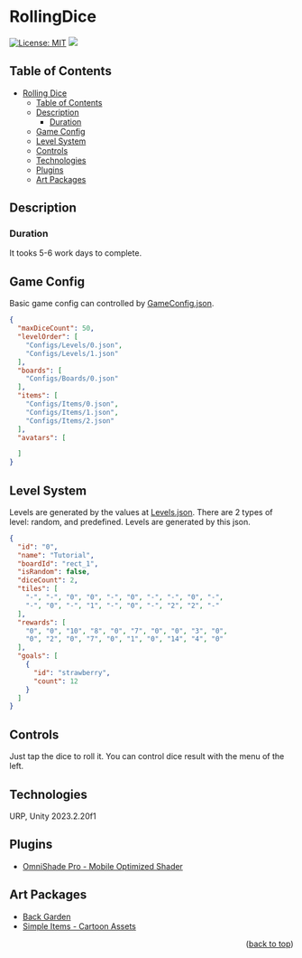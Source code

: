 ﻿# RollingDice
[![License: MIT](https://img.shields.io/badge/License-MIT-yellow.svg)](https://opensource.org/licenses/MIT) [![](https://img.shields.io/badge/-LinkedIn-black.svg?style=flat-square&logo=linkedin&colorB=555)](https://www.linkedin.com/in/brkyzdmr/)

## Table of Contents
- [Rolling Dice](#rolling-dice)
    - [Table of Contents](#table-of-contents)
    - [Description](#description)
        - [Duration](#duration)
    - [Game Config](#game-config)
    - [Level System](#level-system)
    - [Controls](#controls)
    - [Technologies](#technologies)
    - [Plugins](#plugins)
    - [Art Packages](#art-packages)


## Description

### Duration
It tooks 5-6 work days to complete.

## Game Config
Basic game config can controlled by [GameConfig.json](Assets/Configs/gameConfig.json).
```json
{
  "maxDiceCount": 50,
  "levelOrder": [
    "Configs/Levels/0.json",
    "Configs/Levels/1.json"
  ],
  "boards": [
    "Configs/Boards/0.json"
  ],
  "items": [
    "Configs/Items/0.json",
    "Configs/Items/1.json",
    "Configs/Items/2.json"
  ],
  "avatars": [

  ]
}
```
## Level System
Levels are generated by the values at [Levels.json](Assets/Configs/Levels/0.json). 
There are 2 types of level: random, and predefined. Levels are generated by this json.

```json
{
  "id": "0",
  "name": "Tutorial",
  "boardId": "rect_1",
  "isRandom": false,
  "diceCount": 2,
  "tiles": [
    "-", "-", "0", "0", "-", "0", "-", "-", "0", "-",
    "-", "0", "-", "1", "-", "0", "-", "2", "2", "-"
  ],
  "rewards": [
    "0", "0", "10", "8", "0", "7", "0", "0", "3", "0",
    "0", "2", "0", "7", "0", "1", "0", "14", "4", "0"
  ],
  "goals": [
    {
      "id": "strawberry",
      "count": 12
    }
  ]
}
```

## Controls
Just tap the dice to roll it. You can control dice result with the menu of the left.

## Technologies
URP, Unity 2023.2.20f1

## Plugins
- [OmniShade Pro - Mobile Optimized Shader](https://assetstore.unity.com/packages/vfx/shaders/omnishade-pro-mobile-optimized-shader-213594)

## Art Packages
- [Back Garden](https://assetstore.unity.com/packages/3d/environments/landscapes/back-garden-animation-assets-157683)
- [Simple Items - Cartoon Assets
  ](https://assetstore.unity.com/packages/3d/props/simple-items-cartoon-assets-36140)

<p align="right">(<a href="#readme-top">back to top</a>)</p>
